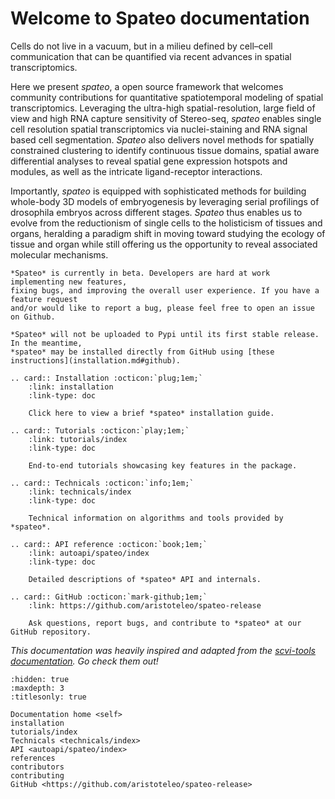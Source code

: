 # Welcome to Spateo documentation

Cells do not live in a vacuum, but in a milieu defined by cell–cell
communication that can be quantified via recent advances in spatial
transcriptomics.

Here we present *spateo*, a open source framework that
welcomes community contributions for quantitative spatiotemporal
modeling of spatial transcriptomics. Leveraging the ultra-high
spatial-resolution, large field of view and high RNA capture sensitivity
of Stereo-seq, *spateo* enables single cell resolution spatial
transcriptomics via nuclei-staining and RNA signal based cell
segmentation. *Spateo* also delivers novel methods for spatially
constrained clustering to identify continuous tissue domains, spatial
aware differential analyses to reveal spatial gene expression hotspots
and modules, as well as the intricate ligand-receptor interactions.

Importantly, *spateo* is equipped with sophisticated methods for building
whole-body 3D models of embryogenesis by leveraging serial profilings of
drosophila embryos across different stages. *Spateo* thus enables us to
evolve from the reductionism of single cells to the holisticism of
tissues and organs, heralding a paradigm shift in moving toward studying
the ecology of tissue and organ while still offering us the opportunity
to reveal associated molecular mechanisms.

```{attention}
*Spateo* is currently in beta. Developers are hard at work implementing new features,
fixing bugs, and improving the overall user experience. If you have a feature request
and/or would like to report a bug, please feel free to open an issue on Github.

*Spateo* will not be uploaded to Pypi until its first stable release. In the meantime,
*spateo* may be installed directly from GitHub using [these instructions](installation.md#github).
```

```{eval-rst}
.. card:: Installation :octicon:`plug;1em;`
    :link: installation
    :link-type: doc

    Click here to view a brief *spateo* installation guide.
```

```{eval-rst}
.. card:: Tutorials :octicon:`play;1em;`
    :link: tutorials/index
    :link-type: doc

    End-to-end tutorials showcasing key features in the package.
```

```{eval-rst}
.. card:: Technicals :octicon:`info;1em;`
    :link: technicals/index
    :link-type: doc

    Technical information on algorithms and tools provided by *spateo*.
```

```{eval-rst}
.. card:: API reference :octicon:`book;1em;`
    :link: autoapi/spateo/index
    :link-type: doc

    Detailed descriptions of *spateo* API and internals.
```

```{eval-rst}
.. card:: GitHub :octicon:`mark-github;1em;`
    :link: https://github.com/aristoteleo/spateo-release

    Ask questions, report bugs, and contribute to *spateo* at our GitHub repository.
```

*This documentation was heavily inspired and adapted from the [scvi-tools documentation](https://docs.scvi-tools.org/en/stable/). Go check them out!*

```{toctree}
:hidden: true
:maxdepth: 3
:titlesonly: true

Documentation home <self>
installation
tutorials/index
Technicals <technicals/index>
API <autoapi/spateo/index>
references
contributors
contributing
GitHub <https://github.com/aristoteleo/spateo-release>
```
